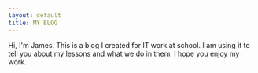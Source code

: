 ```yaml
---
layout: default
title: MY BLOG 
---
```


Hi, I'm James. This is a blog I created for IT work at school. I am using it to tell you about my lessons and what we do in them. I hope you enjoy my work.
